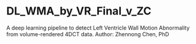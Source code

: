 # DL_WMA_by_VR_Final_v_ZC
A deep learning pipeline to detect Left Ventricle Wall Motion Abnormality from volume-rendered 4DCT data. Author: Zhennong Chen, PhD
